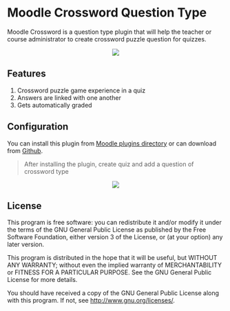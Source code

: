 # Moodle Crossword Question Type
Moodle Crossword is a question type plugin that will help the teacher or course administrator to create crossword puzzle question for quizzes.

<p align="center">
<img src="https://i.imgur.com/S0pRiB6.png?1">
</p>

## Features
1. Crossword puzzle game experience in a quiz
2. Answers are linked with one another
3. Gets automatically graded


## Configuration

You can install this plugin from [Moodle plugins directory](https://moodle.org/plugins) or can download from [Github](https://github.com/eLearning-BS23/moodle-qtype_crossword).

> After installing the plugin, create quiz and add a question of crossword type


<p align="center">
<img src="https://i.imgur.com/kqh1kMG.png">
</p>



## License

This program is free software: you can redistribute it and/or modify it under
the terms of the GNU General Public License as published by the Free Software
Foundation, either version 3 of the License, or (at your option) any later
version.

This program is distributed in the hope that it will be useful, but WITHOUT ANY
WARRANTY; without even the implied warranty of MERCHANTABILITY or FITNESS FOR A
PARTICULAR PURPOSE.  See the GNU General Public License for more details.

You should have received a copy of the GNU General Public License along with
this program.  If not, see <http://www.gnu.org/licenses/>.
